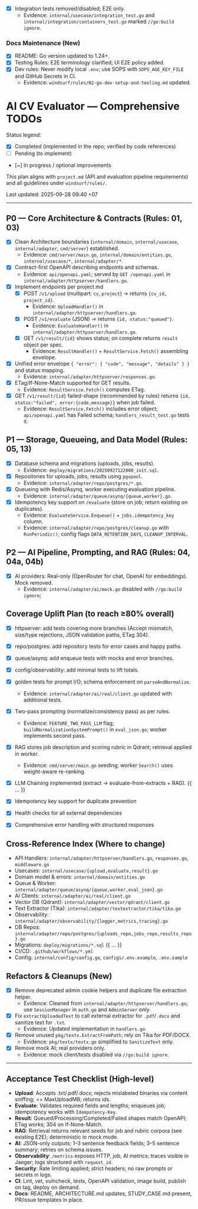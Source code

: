 - [x] Integration tests removed/disabled; E2E only.
  - Evidence: `internal/usecase/integration_test.go` and `internal/integration/containers_test.go` marked `//go:build ignore`.
### Docs Maintenance (New)
- [x] README: Go version updated to 1.24+.
- [x] Testing Rules: E2E terminology clarified; UI E2E policy added.
- [x] Dev rules: Never modify local `.env`; use SOPS with `SOPS_AGE_KEY_FILE` and GitHub Secrets in CI.
  - Evidence: `windsurf/rules/02-go-dev-setup-and-tooling.md` updated.

# AI CV Evaluator — Comprehensive TODOs

Status legend:
- [x] Completed (implemented in the repo; verified by code references)
- [ ] Pending (to implement)
- [~] In progress / optional improvements

This plan aligns with `project.md` (API and evaluation pipeline requirements) and all guidelines under `windsurf/rules/`.

Last updated: 2025-09-28 09:40 +07

---

## P0 — Core Architecture & Contracts (Rules: 01, 03)

- [x] Clean Architecture boundaries (`internal/domain`, `internal/usecase`, `internal/adapter`, `cmd/server`) established.
  - Evidence: `cmd/server/main.go`, `internal/domain/entities.go`, `internal/usecase/*`, `internal/adapter/*`.
- [x] Contract-first OpenAPI describing endpoints and schemas.
  - Evidence: `api/openapi.yaml`; served by `GET /openapi.yaml` in `internal/adapter/httpserver/handlers.go`.
- [x] Implement endpoints per project.md
  - [x] POST `/v1/upload` (multipart: `cv`, `project`) → returns `{cv_id, project_id}`.
    - Evidence: `UploadHandler()` in `internal/adapter/httpserver/handlers.go`.
  - [x] POST `/v1/evaluate` (JSON) → returns `{id, status:"queued"}`.
    - Evidence: `EvaluateHandler()` in `internal/adapter/httpserver/handlers.go`.
  - [x] GET `/v1/result/{id}` shows status; on complete returns `result` object per spec.
    - Evidence: `ResultHandler()` + `ResultService.Fetch()` assembling envelope.
- [x] Unified error envelope `{ "error": { "code", "message", "details" } }` and status mapping.
  - Evidence: `internal/adapter/httpserver/responses.go`.
- [x] ETag/If-None-Match supported for GET results.
  - Evidence: `ResultService.Fetch()` computes ETag.
- [x] GET `/v1/result/{id}` failed-shape (recommended by rules) returns `{id, status:"failed", error:{code,message}}` when job failed.
  - Evidence: `ResultService.Fetch()` includes error object; `api/openapi.yaml` has Failed schema; `handlers_result_test.go` tests it.

## P1 — Storage, Queueing, and Data Model (Rules: 05, 13)

- [x] Database schema and migrations (uploads, jobs, results).
  - Evidence: `deploy/migrations/20250927122000_init.sql`.
- [x] Repositories for uploads, jobs, results using `pgxpool`.
  - Evidence: `internal/adapter/repo/postgres/*.go`.
- [x] Queueing with Redis/Asynq, worker executing evaluation pipeline.
  - Evidence: `internal/adapter/queue/asynq/{queue,worker}.go`.
- [x] Idempotency key support on `/evaluate` (store on job; return existing on duplicates).
  - Evidence: `EvaluateService.Enqueue()` + `jobs.idempotency_key` column.
  - Evidence: `internal/adapter/repo/postgres/cleanup.go` with `RunPeriodic()`; config flags `DATA_RETENTION_DAYS`, `CLEANUP_INTERVAL`.

## P2 — AI Pipeline, Prompting, and RAG (Rules: 04, 04a, 04b)

- [x] AI providers: Real-only (OpenRouter for chat, OpenAI for embeddings). Mock removed.
  - Evidence: `internal/adapter/ai/mock.go` disabled with `//go:build ignore`;
## Coverage Uplift Plan (to reach ≥80% overall)
- [x] httpserver: add tests covering more branches (Accept mismatch, size/type rejections, JSON validation paths, ETag 304).
- [x] repo/postgres: add repository tests for error cases and happy paths.
- [x] queue/asynq: add enqueue tests with mocks and error branches.
- [x] config/observability: add minimal tests to lift totals.
- [x] golden tests for prompt I/O; schema enforcement on `parseAndNormalize`.
  - Evidence: `internal/adapter/ai/real/client.go` updated with additional tests.
- [x] Two-pass prompting (normalize/consistency pass) as per rules.
  - Evidence: `FEATURE_TWO_PASS_LLM` flag; `buildNormalizationSystemPrompt()` in `eval_json.go`; worker implements second pass.
- [x] RAG stores job description and scoring rubric in Qdrant; retrieval applied in worker.
  - Evidence: `cmd/server/main.go` seeding; worker `Search()` uses weight-aware re-ranking.
- [x] LLM Chaining implemented (extract → evaluate-from-extracts + RAG).
{{ ... }}
- [x] Idempotency key support for duplicate prevention
- [x] Health checks for all external dependencies
- [x] Comprehensive error handling with structured responses



## Cross-Reference Index (Where to change)

- API Handlers: `internal/adapter/httpserver/handlers.go`, `responses.go`, `middleware.go`
- Usecases: `internal/usecase/{upload,evaluate,result}.go`
- Domain model & errors: `internal/domain/entities.go`
- Queue & Worker: `internal/adapter/queue/asynq/{queue,worker,eval_json}.go`
- AI Clients: `internal/adapter/ai/real/client.go`
- Vector DB (Qdrant): `internal/adapter/vector/qdrant/client.go`
- Text Extractor (Tika): `internal/adapter/textextractor/tika/tika.go`
- Observability: `internal/adapter/observability/{logger,metrics,tracing}.go`
- DB Repos: `internal/adapter/repo/postgres/{uploads_repo,jobs_repo,results_repo}.go`
- Migrations: `deploy/migrations/*.sql`
{{ ... }}
- CI/CD: `.github/workflows/*.yml`
- Config: `internal/config/config.go`, `configs/.env.example`, `.env.sample`

## Refactors & Cleanups (New)
- [x] Remove deprecated admin cookie helpers and duplicate file extraction helper.
  - Evidence: Cleaned from `internal/adapter/httpserver/handlers.go`; use `SessionManager` in `auth.go` and `AdminServer` only.
- [x] Fix `extractUploadedText` to call external extractor for `.pdf`/`.docx` and sanitize text for `.txt`.
  - Evidence: Updated implementation in `handlers.go`.
- [x] Remove unused `pkg/textx.ExtractFromPath`; rely on Tika for PDF/DOCX.
  - Evidence: `pkg/textx/textx.go` simplified to `SanitizeText` only.
- [x] Remove mock AI; real providers only.
  - Evidence: mock client/tests disabled via `//go:build ignore`.

---

## Acceptance Test Checklist (High-level)

- __Upload__: Accepts .txt/.pdf/.docx; rejects mislabeled binaries via content sniffing; <= MaxUploadMB; returns ids.
- __Evaluate__: Validates required fields and lengths; enqueues job; idempotency works with `Idempotency-Key`.
- __Result__: Queued/Processing/Completed/Failed shapes match OpenAPI; ETag works; 304 on If-None-Match.
- __RAG__: Retrieval returns relevant seeds for job and rubric corpora (see existing E2E); deterministic in mock mode.
- __AI__: JSON-only outputs; 1–3 sentence feedback fields; 3–5 sentence summary; retries on schema issues.
- __Observability__: `/metrics` exposes HTTP, job, AI metrics; traces visible in Jaeger; logs structured with `request_id`.
- __Security__: Rate limiting applied; strict headers; no raw prompts or secrets in logs.
- __CI__: Lint, vet, vulncheck, tests, OpenAPI validation, image build, publish on tag, deploy on demand.
- __Docs__: README, ARCHITECTURE.md updates, STUDY_CASE.md present, PR/issue templates in place.

